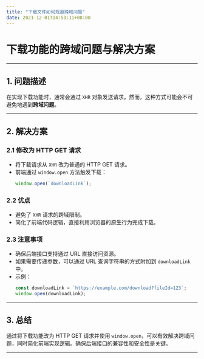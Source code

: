 ```yaml
---
title: "下载文件如何规避跨域问题"
date: 2021-12-01T14:53:11+08:00
---
```


# 下载功能的跨域问题与解决方案

---

## **1. 问题描述**

在实现下载功能时，通常会通过 `XHR` 对象发送请求。然而，这种方式可能会不可避免地遇到**跨域问题**。

---

## **2. 解决方案**

### **2.1 修改为 HTTP GET 请求**
- 将下载请求从 `XHR` 改为普通的 HTTP GET 请求。
- 前端通过 `window.open` 方法触发下载：
  ```javascript
  window.open(`downloadLink`);
  ```

### **2.2 优点**
- 避免了 `XHR` 请求的跨域限制。
- 简化了前端代码逻辑，直接利用浏览器的原生行为完成下载。

### **2.3 注意事项**
- 确保后端接口支持通过 URL 直接访问资源。
- 如果需要传递参数，可以通过 URL 查询字符串的方式附加到 `downloadLink` 中。
- 示例：
  ```javascript
  const downloadLink = `https://example.com/download?fileId=123`;
  window.open(downloadLink);
  ```

---

## **3. 总结**

通过将下载功能改为 HTTP GET 请求并使用 `window.open`，可以有效解决跨域问题，同时简化前端实现逻辑。确保后端接口的兼容性和安全性是关键。

---